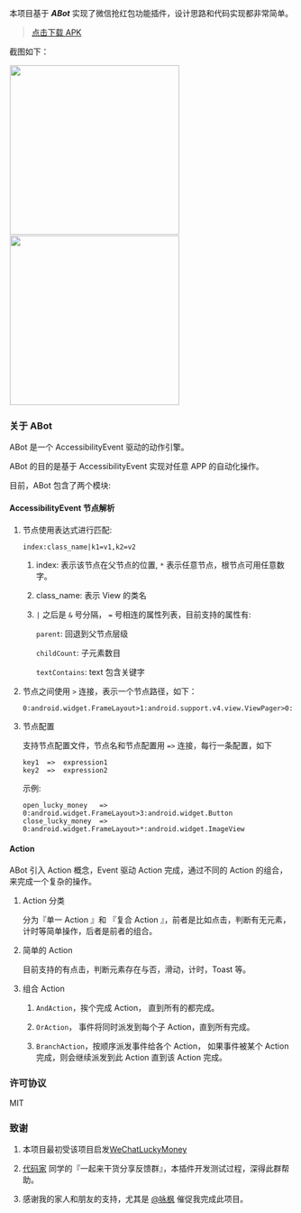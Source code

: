 本项目基于 ***ABot*** 实现了微信抢红包功能插件，设计思路和代码实现都非常简单。

> [点击下载 APK](https://raw.githubusercontent.com/liaohuqiu/abot-lucky-money/master/art/app-debug.apk)

截图如下：

<div>
    <img src='https://raw.githubusercontent.com/liaohuqiu/abot-lucky-money/master/art/1.gif' width="300px" style='border: #f1f1f1 solid 1px'/>
    <img src='https://raw.githubusercontent.com/liaohuqiu/abot-lucky-money/master/art/2.gif' width="300px" style='border: #f1f1f1 solid 1px'/>
</div>

### 关于 ABot

ABot 是一个 AccessibilityEvent 驱动的动作引擎。

ABot 的目的是基于 AccessibilityEvent 实现对任意 APP 的自动化操作。

目前，ABot 包含了两个模块:

####  AccessibilityEvent 节点解析

1. 节点使用表达式进行匹配:

    ```
    index:class_name|k1=v1,k2=v2
    ```

    1. index: 表示该节点在父节点的位置, `*` 表示任意节点，根节点可用任意数字。

    2. class_name: 表示 View 的类名

    2. `|` 之后是 `&` 号分隔， `=` 号相连的属性列表，目前支持的属性有:

        `parent`: 回退到父节点层级

        `childCount`: 子元素数目

        `textContains`: text 包含关键字

2. 节点之间使用 `>` 连接，表示一个节点路径，如下：

    ```
    0:android.widget.FrameLayout>1:android.support.v4.view.ViewPager>0:android.widget.ListView>*:android.widget.LinearLayout`
    ```

3. 节点配置

    支持节点配置文件，节点名和节点配置用 `=>` 连接，每行一条配置，如下

    ```
    key1  =>  expression1
    key2  =>  expression2
    ```

    示例:

    ```
    open_lucky_money   =>  0:android.widget.FrameLayout>3:android.widget.Button
    close_lucky_money  =>  0:android.widget.FrameLayout>*:android.widget.ImageView
    ```

####  Action

ABot 引入 Action 概念，Event 驱动 Action 完成，通过不同的 Action 的组合，来完成一个复杂的操作。

1. Action 分类

    分为『单一 Action 』和 『复合 Action 』，前者是比如点击，判断有无元素，计时等简单操作，后者是前者的组合。

2. 简单的 Action

   目前支持的有点击，判断元素存在与否，滑动，计时，Toast 等。

3. 组合 Action

    1.  `AndAction`，挨个完成 Action， 直到所有的都完成。

    2.  `OrAction`， 事件将同时派发到每个子 Action，直到所有完成。

    3.  `BranchAction`，按顺序派发事件给各个 Action， 如果事件被某个 Action 完成，则会继续派发到此 Action 直到该 Action 完成。


### 许可协议

MIT

### 致谢

1.  本项目最初受该项目启发[WeChatLuckyMoney](https://github.com/geeeeeeeeek/WeChatLuckyMoney)

2.  [代码家](https://github.com/daimajia) 同学的『一起来干货分享反馈群』，本插件开发测试过程，深得此群帮助。

3.  感谢我的家人和朋友的支持，尤其是 [@咏枫](https://github.com/freedombird9/) 催促我完成此项目。
